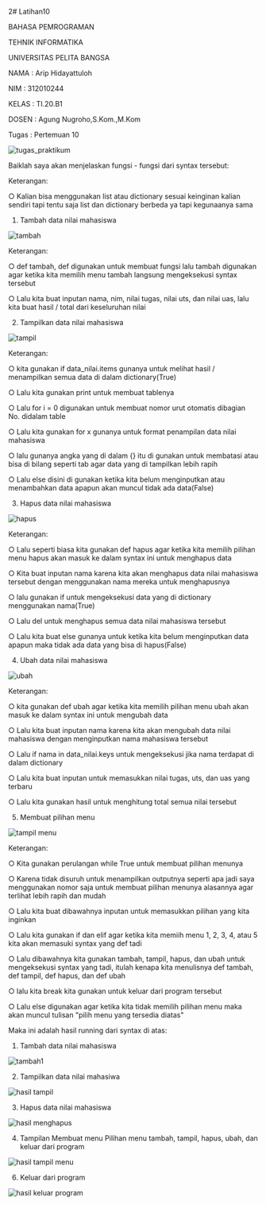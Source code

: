 2# Latihan10

BAHASA PEMROGRAMAN

TEHNIK INFORMATIKA

UNIVERSITAS PELITA BANGSA

NAMA : Arip Hidayattuloh

NIM : 312010244

KELAS : TI.20.B1

DOSEN : Agung Nugroho,S.Kom.,M.Kom

Tugas : Pertemuan 10

![tugas_praktikum](https://user-images.githubusercontent.com/72840534/101016895-f87bd480-359b-11eb-8f23-f964ee0ab43e.png)



Baiklah saya akan menjelaskan fungsi - fungsi dari syntax tersebut:


Keterangan:

○ Kalian bisa menggunakan list atau dictionary sesuai keinginan kalian sendiri tapi tentu saja list dan dictionary berbeda ya tapi kegunaanya sama

1. Tambah data nilai mahasiswa


![tambah](https://user-images.githubusercontent.com/72840534/101018975-d899e000-359e-11eb-8bb5-a4a9c7eee931.jpg)


Keterangan:

○ def tambah, def digunakan untuk membuat fungsi lalu tambah digunakan agar ketika kita memilih menu tambah langsung mengeksekusi syntax tersebut

○ Lalu kita buat inputan nama, nim, nilai tugas, nilai uts, dan nilai uas, lalu kita buat hasil / total dari keseluruhan nilai

2. Tampilkan data nilai mahasiswa

![tampil](https://user-images.githubusercontent.com/72840534/101017574-d898e080-359c-11eb-95fe-10f95858bdca.jpg)

Keterangan:

○ kita gunakan if data_nilai.items gunanya untuk melihat hasil / menampilkan semua data di dalam dictionary(True)

○ Lalu kita gunakan print untuk membuat tablenya

○ Lalu for i = 0 digunakan untuk membuat nomor urut otomatis dibagian No. didalam table

○ Lalu kita gunakan for x gunanya untuk format penampilan data nilai mahasiswa

○ lalu gunanya angka yang di dalam {} itu di gunakan untuk membatasi atau bisa di bilang seperti tab agar data yang di tampilkan lebih rapih

○ Lalu else disini di gunakan ketika kita belum menginputkan atau menambahkan data apapun akan muncul tidak ada data(False)


3. Hapus data nilai mahasiswa

![hapus](https://user-images.githubusercontent.com/72840534/101017351-8c4da080-359c-11eb-90e3-3e68ca46a5b7.jpg)

Keterangan:

○ Lalu seperti biasa kita gunakan def hapus agar ketika kita memilih pilihan menu hapus akan masuk ke dalam syntax ini untuk menghapus data

○ Kita buat inputan nama karena kita akan menghapus data nilai mahasiswa tersebut dengan menggunakan nama mereka untuk menghapusnya

○ lalu gunakan if untuk mengeksekusi data yang di dictionary menggunakan nama(True)

○ Lalu del untuk menghapus semua data nilai mahasiswa tersebut

○ Lalu kita buat else gunanya untuk ketika kita belum menginputkan data apapun maka tidak ada data yang bisa di hapus(False)

4. Ubah data nilai mahasiswa

![ubah](https://user-images.githubusercontent.com/72840534/101017457-b606c780-359c-11eb-9cce-a479f2e5f762.jpg)


Keterangan:

○ kita gunakan def ubah agar ketika kita memilih pilihan menu ubah akan masuk ke dalam syntax ini untuk mengubah data

○ Lalu kita buat inputan nama karena kita akan mengubah data nilai mahasiswa dengan menginputkan nama mahasiswa tersebut

○ Lalu if nama in data_nilai.keys untuk mengeksekusi jika nama terdapat di dalam dictionary

○ Lalu kita buat inputan untuk memasukkan nilai tugas, uts, dan uas yang terbaru

○ Lalu kita gunakan hasil untuk menghitung total semua nilai tersebut


5. Membuat pilihan menu

![tampil menu](https://user-images.githubusercontent.com/72840534/101017837-31687900-359d-11eb-9e21-d83eca35909b.jpg)

Keterangan:

○ Kita gunakan perulangan while True untuk membuat pilihan menunya

○ Karena tidak disuruh untuk menampilkan outputnya seperti apa jadi saya menggunakan nomor saja untuk membuat pilihan menunya alasannya agar terlihat lebih rapih dan mudah

○ Lalu kita buat dibawahnya inputan untuk memasukkan pilihan yang kita inginkan

○ Lalu kita gunakan if dan elif agar ketika kita memiih menu 1, 2, 3, 4, atau 5 kita akan memasuki syntax yang def tadi

○ Lalu dibawahnya kita gunakan tambah, tampil, hapus, dan ubah untuk mengeksekusi syntax yang tadi, itulah kenapa kita menulisnya def tambah, def tampil, def hapus, dan def ubah

○ lalu kita break kita gunakan untuk keluar dari program tersebut

○ Lalu else digunakan agar ketika kita tidak memilih pilihan menu maka akan muncul tulisan "pilih menu yang tersedia diatas"

Maka ini adalah hasil running dari syntax di atas:



1. Tambah data nilai mahasiswa

![tambah1](https://user-images.githubusercontent.com/72840534/101018708-7640df80-359e-11eb-88b1-56f83321c490.jpg)

2. Tampilkan data nilai mahasiwa

![hasil tampil](https://user-images.githubusercontent.com/72840534/101018176-b5226580-359d-11eb-922c-5617c85fbd6a.jpg)

3. Hapus data nilai mahasiswa

![hasil menghapus](https://user-images.githubusercontent.com/72840534/101018259-ce2b1680-359d-11eb-8dbd-8c15db2fe560.jpg)


4. Tampilan Membuat menu Pilihan menu tambah, tampil, hapus, ubah, dan keluar dari program

![hasil tampil menu](https://user-images.githubusercontent.com/72840534/101018021-768cab00-359d-11eb-84c0-0add2c279a8b.jpg)


6. Keluar dari program

![hasil keluar program](https://user-images.githubusercontent.com/72840534/101018435-15190c00-359e-11eb-9cf4-4a1745614c17.jpg)


